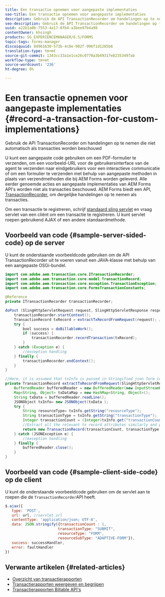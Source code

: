 ```yaml
---
title: Een transactie opnemen voor aangepaste implementaties
seo-title: Een transactie opnemen voor aangepaste implementaties
description: Gebruik de API TransactionRecorder om handelingen op te nemen die niet automatisch als transacties worden beschouwd
seo-description: Gebruik de API TransactionRecorder om handelingen op te nemen die niet automatisch als transacties worden beschouwd
uuid: a22b1a0b-7553-4a17-8fb4-a3bee97b4a98
contentOwner: khsingh
products: SG_EXPERIENCEMANAGER/6.5/FORMS
topic-tags: forms-manager
discoiquuid: 0d961630-573b-4c8e-902f-996f1d1265b6
translation-type: tm+mt
source-git-commit: 1343cc33a1e1ce26c0770a3b49317e82353497ab
workflow-type: tm+mt
source-wordcount: '236'
ht-degree: 0%

---
```



# Een transactie opnemen voor aangepaste implementaties {#record-a-transaction-for-custom-implementations}

Gebruik de API TransactionRecorder om handelingen op te nemen die niet automatisch als transacties worden beschouwd

U kunt een aangepaste code gebruiken om een PDF-formulier te verzenden, om een voorbeeld-URL voor de gebruikersinterface van de agent te verzenden naar eindgebruikers voor een interactieve communicatie of om een formulier te verzenden met behulp van aangepaste methoden in plaats van verzendmethoden die bij AEM Forms worden geleverd. Alle eerder genoemde acties en aangepaste implementaties van AEM Forms API&#39;s worden niet als transacties beschouwd. AEM Forms biedt een API, [TransactionRecorder](https://helpx.adobe.com/experience-manager/6-5/forms/javadocs/com/adobe/aem/transaction/core/ITransactionRecorder.html), om dergelijke handelingen op te nemen als transacties.

Om een transactie te registreren, schrijf [standaard sling servlet](https://helpx.adobe.com/experience-manager/using/custom-sling-servlets.html) en vraag servlet van een cliënt om een transactie te registreren. U kunt servlet roepen gebruikend AJAX of een andere standaardmethode.

## Voorbeeld van code {#sample-server-sided-code} op de server

U kunt de onderstaande voorbeeldcode gebruiken om de API TransactionRecorder uit te voeren vanuit een JAVA-klasse met behulp van een aangepaste OSGi-bundel.

```java
import com.adobe.aem.transaction.core.ITransactionRecorder;
import com.adobe.aem.transaction.core.model.TransactionRecord;
import com.adobe.aem.transaction.core.exception.TransactionException;
import com.adobe.aem.transaction.core.FormsTransactionConstants;

@Reference
private ITransactionRecorder transactionRecorder;

doPost (SlingHttpServletRequest request, SlingHttpServletResponse response) {
    transactionRecorder.startContext();
    TransactionRecord txRecord = extractTxRecordFromRequest(request); //extract transaction relevant data from request
    try {
        bool success = doBillableWork();
        if (success) {
            transactionRecorder.recordTransaction(txRecord);
        }
    } catch (Exception e) {
        //exception handling
    } finally {
        transactionRecorder.endContext();
    }
}

//Here, it is assumed that txInfo is passed in Stringified json form in the ajax call (in data parameter). You can pass txInfo from client in any way that you find suitable.
private TransactionRecord extractTxRecordFromRequest(SlingHttpServletRequest request) {
    BufferedReader bufferedReader = new BufferedReader(new InputStreamReader(request.getInputStream()));
    Map<String, Object> txDataMap = new HashMap<String, Object>();
    String txData = bufferedReader.readLine();
    JSONObject txInfo= new JSONObject(txData );
    try {
        String resourceType= txInfo.getString("resourceType");
        String transactionType = txInfo.getString("transactionType");
        Integer transactionCount = (Integer)txInfo.get("transactionCount");
        //Extract all the relevant tx record attributes similarly and pass them in Transaction Record constructor as per the java doc}
        return new TransactionRecord(transactionCount, transactionType, resourceType, ..);
    } catch (JSONException e) {
        //exception handling
    } finally {
        bufferedReader.close();
    }
}
```

## Voorbeeld van code {#sample-client-side-code} op de client

U kunt de onderstaande voorbeeldcode gebruiken om de servlet aan te roepen die de `TransactionRecorder`API heeft.

```javascript
$.ajax({
   type: 'POST',
   url: url, //servlet url
   contentType: 'application/json; UTF-8',
   data: JSON.stringify({transactionCount : 1,
                        transactionType: "SUBMIT",
                        resourceType: "FORM",
                        resourceSubType: "ADAPTIVE-FORM"}),
   success: successHandler,
   error: faultHandler
})
```

## Verwante artikelen {#related-articles}

* [Overzicht van transactierapporten](/help/forms/using/transaction-reports-overview.md)
* [Transactierapporten weergeven en begrijpen](/help/forms/using/viewing-and-understanding-transaction-reports.md)
* [Transactierapporten Billable API&#39;s](/help/forms/using/transaction-reports-billable-apis.md)

